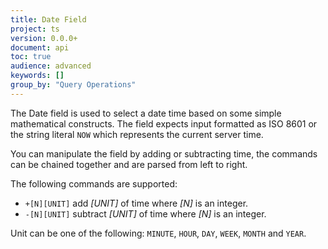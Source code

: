 ```yaml
---
title: Date Field
project: ts
version: 0.0.0+
document: api
toc: true
audience: advanced
keywords: []
group_by: "Query Operations"
---
```


The Date field is used to select a date time based on some simple
mathematical constructs. The field expects input formatted as ISO 8601
or the string literal `NOW` which represents the current server time.

You can manipulate the field by adding or subtracting time, the
commands can be chained together and are parsed from left to right.

The following commands are supported:

* `+[N][UNIT]` add _[UNIT]_ of time where _[N]_ is an integer.
* `-[N][UNIT]` subtract _[UNIT]_ of time where _[N]_ is an integer.

Unit can be one of the following: `MINUTE`, `HOUR`, `DAY`, `WEEK`,
`MONTH` and `YEAR`.


